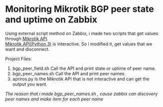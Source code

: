 # Monitoring Mikrotik BGP peer state and uptime on Zabbix
Using external script method on Zabbix, i made two scripts that get values through [Mikrotik API](https://wiki.mikrotik.com/wiki/Manual:API_Python3).<br>
[Mikrotik API(Python 3)](https://wiki.mikrotik.com/wiki/Manual:API_Python3)  is interactive. So i modified it, get values that we want and disconnect.

Project Files:

1) bgp_peer_field.sh Call the API and print state or uptime of peer name.
2) bgp_peer_names.sh Call the API and print peer names. 
3) apriros.py Is the Mikrotik API that is not interactive and can get the output you want.


*The reason that i made bgp_peer_names.sh , cause zabbix can discovery peer names and make item for each peer name*



